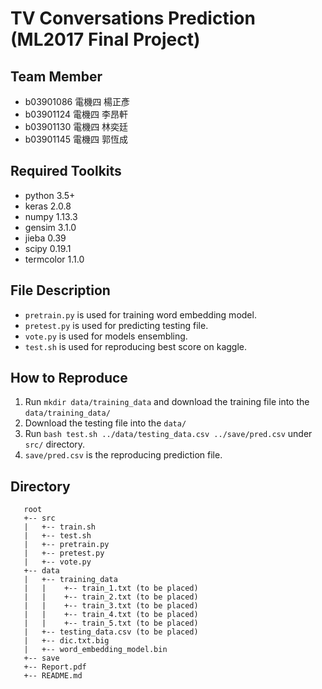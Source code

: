 # TV  Conversations Prediction (ML2017 Final Project)

## Team Member

* b03901086 電機四 楊正彥
* b03901124 電機四 李昂軒
* b03901130 電機四 林奕廷
* b03901145 電機四 郭恆成


## Required Toolkits

* python 3.5+
* keras 2.0.8
* numpy 1.13.3
* gensim 3.1.0
* jieba 0.39
* scipy 0.19.1
* termcolor 1.1.0

## File Description

* `pretrain.py` is used for training word embedding model.
* `pretest.py` is used for predicting testing file.
* `vote.py` is used for models ensembling.
* `test.sh` is used for reproducing best score on kaggle.

## How to Reproduce

1. Run `mkdir data/training_data` and download the training file into the `data/training_data/`
2. Download the testing file into the `data/`
3. Run `bash test.sh ../data/testing_data.csv ../save/pred.csv` under `src/` directory.
4. `save/pred.csv` is the reproducing prediction file.

## Directory 

```
   root
   +-- src
   |   +-- train.sh
   |   +-- test.sh
   |   +-- pretrain.py
   |   +-- pretest.py
   |   +-- vote.py
   +-- data
   |   +-- training_data
   |   |    +-- train_1.txt (to be placed) 
   |   |    +-- train_2.txt (to be placed) 
   |   |    +-- train_3.txt (to be placed) 
   |   |    +-- train_4.txt (to be placed) 
   |   |    +-- train_5.txt (to be placed) 
   |   +-- testing_data.csv (to be placed)
   |   +-- dic.txt.big
   |   +-- word_embedding_model.bin
   +-- save
   +-- Report.pdf
   +-- README.md
```
